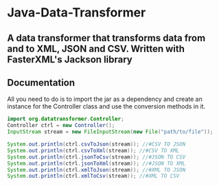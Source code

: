 # Java-Data-Transformer
A data transformer that transforms data from and to XML, JSON and CSV. Written with FasterXML's Jackson library
-----------------------------------------------------------------------------------------------------------------------------------
## Documentation

All you need to do is to import the jar as a dependency and create an instance for the Controller class and use the conversion methods in it.
```java
import org.datatransformer.Controller;
Controller ctrl = new Controller();
InputStream stream = new FileInputStream(new File("path/to/file"));

System.out.println(ctrl.csvToJson(stream)); //#CSV TO JSON
System.out.println(ctrl.csvToXml(stream)); //#CSV TO XML
System.out.println(ctrl.jsonToCsv(stream)); //#JSON TO CSV
System.out.println(ctrl.jsonToXml(stream)); //#JSON TO XML
System.out.println(ctrl.xmlToJson(stream)); //#XML TO JSON
System.out.println(ctrl.xmlToCsv(stream)); //#XML TO CSV
```
